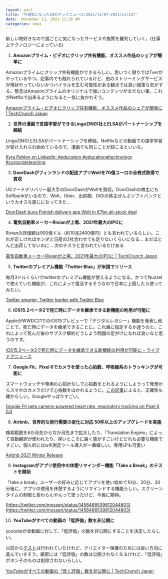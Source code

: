 ```yaml
---
layout: post
title: "今週気になった10のテックニュース(2021/11/07~2021/11/13)"
date:  November 13, 2021 11:28 AM
categories: news
---
```


新しい物好きなので週ごとに気になったサービスや施策を羅列していく。(仕事上テクノロジーによっている)

1. **Amazonプライム・ビデオにクリップ共有機能、オススメ作品のシェアが簡単に**

Amazonプライムにクリップ共有機能ができるらしい。思いつく限りではTverがやっているやつ。記事内でも触れられているけど、他のストリーミングサービスが現状やっていないかつバイラルを生む可能性がある観点では良い施策な気がする。懸念はAmazonプライムのオリジナルで強いコンテンツがまだない事。これがNetflixで出来るようになると一気に抜かれそう。

[Amazonプライム・ビデオにクリップ共有機能、オススメ作品のシェアが簡単に | TechCrunch Japan](https://jp.techcrunch.com/2021/11/13/2021-11-11-amazon-prime-video-app-introduces-a-new-clip-sharing-feature/)

2. **世界の漫画で言語学習ができるLingoZING!社とELSAがパートナーシップを締結**

LingoZING!とELSAがパートナーシップを締結。Netflixなどの動画での語学学習が受け入れられ始めているので、漫画でも同じことが起こるといいな。

[Kyra Pahlen on LinkedIn: #education #educationaltechnology #corporatelearning](https://www.linkedin.com/feed/update/urn:li:share:6864939765666594816/)

3. **DoorDashがフィンランドの配送アプリWoltを70億ユーロの全株式取得で買収**

USフードデリバリー最大手のDoorDashがWoltを買収。DoorDashの株主にもSoftbankがいるので、Wolt、Uber、出前館、DiDiの株主ぜんぶソフトバンクというカオスな感じになってきた... 

[DoorDash buys Finnish delivery app Wolt in €7bn all-stock deal](https://www.ft.com/content/5ea2c544-406c-4eb2-a82c-b63f3c77e561)

4. **電気自動車メーカーRivianが上場、2021年最大のIPOに**

Rivianの評価額は900億ドル（約10兆2400億円）とも言われているらしい。これが正しければホンダと日産の2社合わせても足りないくらいになる... まだほとんど出荷してないのに... 次のテスラと言われているだけある

[電気自動車メーカーRivianが上場、2021年最大のIPOに | TechCrunch Japan](https://jp.techcrunch.com/2021/11/11/2021-11-10-electric-automaker-rivian-largest-ipo-2021/?4)

5. **Twitterのプレミアム機能「Twitter Blue」が米国でリリース**

毎月3ドルくらいでtwitterのプレミアム機能が使えるようになる。かつてNuzzelで使えていた機能が、これによって復活するそうなので日本に上陸したら使ってみたい。

[Twitter smarter, Twitter harder with Twitter Blue](https://blog.twitter.com/en_us/topics/product/2021/twitter-smarter--twitter-harder-with-twitter-blue)

6. **iOS15.2ベータ2で死亡時にデータを継承できる新機能の利用が可能に**

AppleがWWDC21でのiOS15プレビューで「デジタルレガシー」機能を発表し他ことで、死亡時にデータを継承できることに。これ誰に指定するか迷うのと、これによって死んだ後のサブスク解約どうしよう問題の足がけになれば良いなと思うのです。

[iOS15.2ベータ2で死亡時にデータを継承できる新機能の利用が可能に - ライブドアニュース](https://news.livedoor.com/article/detail/21169005/)

7. **Google Fit、Pixel 6でカメラを使った心拍数、呼吸器系のトラッキングが可能に**

スマートウォッチや専用の心拍計なしで心拍数をとれるようにしようって発想からスマホのカメラだけで心拍数をはかれるように。[この記事](https://www.gizmodo.jp/2021/11/google-fit-smartphone-camera-heartbeat-count.html)によると、正確性も確からしい。Googleやっぱりすごい。

[Google Fit gets camera-powered heart rate, respiratory tracking on Pixel 6 [U]](https://9to5google.com/2021/11/11/pixel-6-google-fit-heart-camera/)

8. **Airbnb、世界的な旅行需要の変化に対応 50件以上のアップグレードを実施**

検索範囲を6か月先から12か月先まで拡大したり、「Translation Engine」によって自動翻訳が使われたり、痒いところに届く感がすごいけどどれも必要な機能ですごい。個人的にはwifi測定ツール導入が一番嬉しい。専用LPも可愛い

[Airbnb 2021 Winter Release](https://www.airbnb.com/2021-winter)

9. **Instagramがアプリ使用中の休憩リマインダー機能「Take a Break」のテストを開始**

「take a break」ユーザーの好みに応じてアプリを使い始めて10分、20分、30分後に、アプリの使用を休憩するようにリマインドする機能らしい。スクリーンタイムの制限と変わらんやんって思ったけど、今後に期待。

[https://twitter.com/mosseri/status/1458468539812044803](https://twitter.com/mosseri/status/1458468539812044803)

10. **YouTubeがすべての動画の「低評価」数を非公開に**

youtubeが全動画に対して、「低評価」の数を非公開にすることを決定したらしい。

以前から[テスト](https://support.google.com/youtube/thread/104325801/testing-new-designs-for-the-like-and-dislike-buttons?hl=en)は行われていたけれど、クリエイター保護のためには良い方向に進んでいきそう。厳密には「低評価」の数は公開されなくなるけれど、「低評価」ボタンそのものは削除されないらしい。

[YouTubeがすべての動画の「低く評価」数を非公開に | TechCrunch Japan](https://jp.techcrunch.com/2021/11/11/2021-11-10-youtube-is-removing-the-dislike-count-on-all-videos-across-its-platform/)
